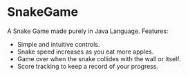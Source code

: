 # SnakeGame
A Snake Game made purely in Java Language.
Features:
- Simple and intuitive controls.
- Snake speed increases as you eat more apples.
- Game over when the snake collides with the wall or itself.
- Score tracking to keep a record of your progress.
  
